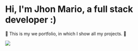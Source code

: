 <h1>Hi, I'm Jhon Mario, a full stack developer :)</h1>
<p><span>&#128075</span> This is my we portfolio, in which I show all my projects. <span>&#128170</span></p>
<img src='https://midu.dev/images/wallpapers/web-technologies-4k-wallpaper.png'/>
